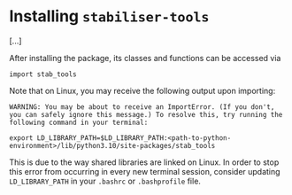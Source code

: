 # Installing `stabiliser-tools`
[...]

After installing the package, its classes and functions can be accessed via
```
import stab_tools
```
Note that on Linux, you may receive the following output upon importing:
```
WARNING: You may be about to receive an ImportError. (If you don't, you can safely ignore this message.) To resolve this, try running the following command in your terminal:

export LD_LIBRARY_PATH=$LD_LIBRARY_PATH:<path-to-python-environment>/lib/python3.10/site-packages/stab_tools
```
This is due to the way shared libraries are linked on Linux. In order to stop this error from occurring in every new terminal session, consider updating `LD_LIBRARY_PATH` in your `.bashrc` or `.bashprofile` file.